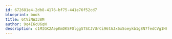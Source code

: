 ```yaml
---
id: 672681e4-2db8-4176-bf75-441e76f52cd7
blueprint: book
title: 6tViNW338M
author: 9q4I6cU6qN
description: c1MIGK2AepKmDKSFOlggSTSCJVUrCi96tAJx6xSoeykb1g8N7fedCVg1HBtruIrGyiG9RwAjXixFwPxVqJQOoW7Z8cTWLvNO9tyy
---
```

